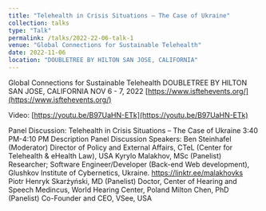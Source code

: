 ```yaml
---
title: "Telehealth in Crisis Situations – The Case of Ukraine"
collection: talks
type: "Talk"
permalink: /talks/2022-22-06-talk-1
venue: "Global Connections for Sustainable Telehealth"
date: 2022-11-06
location: "DOUBLETREE BY HILTON SAN JOSE, CALIFORNIA"
---
```


Global Connections for Sustainable Telehealth
DOUBLETREE BY HILTON SAN JOSE, CALIFORNIA
NOV 6 - 7, 2022
[https://www.isftehevents.org/](https://www.isftehevents.org/)

Video: [https://youtu.be/B97UaHN-ETk](https://youtu.be/B97UaHN-ETk)


Panel Discussion: Telehealth in Crisis Situations – The Case of Ukraine
3:40 PM-4:10 PM
Description
Panel Discussion
Speakers:
Ben Steinhafel (Moderator) Director of Policy and External Affairs, CTeL (Center for Telehealth & eHealth Law), USA
Kyrylo Malakhov, MSc (Panelist) Researcher; Software Engineer/Developer (Back-end Web development), Glushkov Institute of Cybernetics, Ukraine. https://linktr.ee/malakhovks
Piotr Henryk Skarżyński, MD (Panelist) Doctor, Center of Hearing and Speech Medincus, World Hearing Center, Poland
Milton Chen, PhD (Panelist) Co-Founder and CEO, VSee, USA